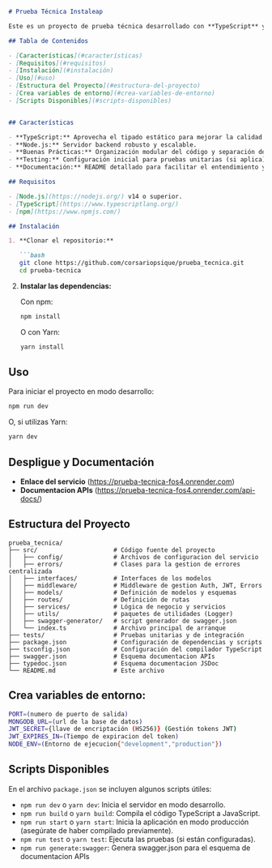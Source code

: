 ```markdown
# Prueba Técnica Instaleap

Este es un proyecto de prueba técnica desarrollado con **TypeScript** y **Node.js**. El objetivo de este proyecto es demostrar buenas prácticas en el desarrollo backend, el uso de tipado fuerte y la integración de herramientas modernas de desarrollo en JavaScript/TypeScript.

## Tabla de Contenidos

- [Características](#características)
- [Requisitos](#requisitos)
- [Instalación](#instalación)
- [Uso](#uso)
- [Estructura del Proyecto](#estructura-del-proyecto)
- [Crea variables de entorno](#crea-variables-de-entorno)
- [Scripts Disponibles](#scripts-disponibles)


## Características

- **TypeScript:** Aprovecha el tipado estático para mejorar la calidad y mantenibilidad del código.
- **Node.js:** Servidor backend robusto y escalable.
- **Buenas Prácticas:** Organización modular del código y separación de responsabilidades.
- **Testing:** Configuración inicial para pruebas unitarias (si aplica).
- **Documentación:** README detallado para facilitar el entendimiento y colaboración.

## Requisitos

- [Node.js](https://nodejs.org/) v14 o superior.
- [TypeScript](https://www.typescriptlang.org/)
- [npm](https://www.npmjs.com/) 

## Instalación

1. **Clonar el repositorio:**

   ```bash
   git clone https://github.com/corsariopsique/prueba_tecnica.git
   cd prueba-tecnica
   ```

2. **Instalar las dependencias:**

   Con npm:
   ```bash
   npm install
   ```

   O con Yarn:
   ```bash
   yarn install
   ```

## Uso

Para iniciar el proyecto en modo desarrollo:

```bash
npm run dev
```

O, si utilizas Yarn:

```bash
yarn dev
```

## Despligue y Documentación

- **Enlace del servicio** (https://prueba-tecnica-fos4.onrender.com)
- **Documentacion APIs** (https://prueba-tecnica-fos4.onrender.com/api-docs/)

## Estructura del Proyecto

```
prueba_tecnica/
├── src/                     # Código fuente del proyecto
│   ├── config/              # Archivos de configuracion del servicio
│   ├── errors/              # Clases para la gestion de errores centralizada
│   ├── interfaces/          # Interfaces de los modelos
│   ├── middleware/          # Middleware de gestion Auth, JWT, Errors
│   ├── models/              # Definición de modelos y esquemas
│   ├── routes/              # Definición de rutas
│   ├── services/            # Lógica de negocio y servicios
│   ├── utils/               # paquetes de utilidades (Logger)
│   ├── swagger-generator/   # script generador de swagger.json
│   └── index.ts             # Archivo principal de arranque
├── tests/                   # Pruebas unitarias y de integración
├── package.json             # Configuración de dependencias y scripts
├── tsconfig.json            # Configuración del compilador TypeScript
├── swagger.json             # Esquema documentacion APIs
├── typedoc.json             # Esquema documentacion JSDoc
└── README.md                # Este archivo
```

## Crea variables de entorno:
   ```bash
   PORT=(numero de puerto de salida)
   MONGODB_URL=(url de la base de datos)
   JWT_SECRET={llave de encriptación (HS256)} (Gestión tokens JWT)
   JWT_EXPIRES_IN=(Tiempo de expiracion del token) 
   NODE_ENV=(Entorno de ejecucion{"development","production"})
   ```   


## Scripts Disponibles

En el archivo `package.json` se incluyen algunos scripts útiles:

- `npm run dev` o `yarn dev`: Inicia el servidor en modo desarrollo.
- `npm run build` o `yarn build`: Compila el código TypeScript a JavaScript.
- `npm run start` o `yarn start`: Inicia la aplicación en modo producción (asegúrate de haber compilado previamente).
- `npm run test` o `yarn test`: Ejecuta las pruebas (si están configuradas).
- `npm run generate:swagger`: Genera swagger.json para el esquema de documentacion APIs